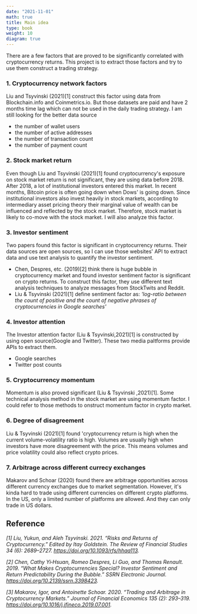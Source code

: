 ```yaml
---
date: "2021-11-01"
math: true
title: Main idea
type: book
weight: 10
diagram: true
---
```


There are a few factors that are proved to be significantly correlated with cryptocurrency returns. This project is to extract those factors and try to use them construct a trading strategy.

### 1. Cryptocurrency network factors
Liu and Tsyvinski (2021)[1] construct this factor using data from Blockchain.info and Coinmetrics.io. But those datasets are paid and have 2 months time lag which can not be used in the daily trading strategy. I am still looking for the better data source
* the number of wallet users
* the number of active addresses
* the number of transaction count
* the number of payment count


### 2. Stock market return
Even though Liu and Tsyvinski (2021)[1] found cryptocurrency's exposure on stock market return is not significant, they are using data before 2018. After 2018, a lot of institutional investors entered this market. In recent months, Bitcoin price is often going down when Dows' is going down. Since institutional investors also invest heavily in stock markets, according to intermediary asset pricing theory their marginal value of wealth can be influenced and reflected by the stock market. Therefore, stock market is likely to co-move with the stock market. I will also analyze this factor.

### 3. Investor sentiment
Two papers found this factor is significant in cryptocurrency returns. Their data sources are open sources, so I can use those websites' API to extract data and use text analysis to quantify the investor sentiment.
* Chen, Despres, etc. (2019)[2] think there is huge bubble in cryptocurrency market and found investor sentiment factor is significant on crypto returns. To construct this factor, they use different text analysis techniques to analyze messages from StockTwits and Reddit.
* Liu & Tsyvinski (2021)[1] define sentiment factor as: *'log-ratio between the count of positive and the count of negative phrases of cryptocurrencies in Google searches'*


### 4. Investor attention
The Investor attention factor (Liu & Tsyvinski,2021)[1] is constructed by using open source(Google and Twitter). These two media paltforms provide APIs to extract them.
* Google searches
* Twitter post counts


### 5. Cryptocurrency momentum
Momentum is also proved significant (Liu & Tsyvinski ,2021)[1]. Some technical analysis method in the stock market are using momentum factor. I could refer to those methods to onstruct momentum factor in crypto market.


### 6. Degree of disagreement
Liu & Tsyvinski (2021)[1] found 'cryptocurrency return is high when the current volume-volatility ratio is high. Volumes are usually high when investors have more disagreement with the price. This means volumes and price volatility could also reflect crypto prices.

### 7. Arbitrage across different currecy exchanges
Makarov and Schoar (2020) found there are arbitrage opportunities across different currency exchanges due to market segmentation. However, it's kinda hard to trade using different currencies on different crypto platforms. In the US, only a limited number of platforms are allowed. And they can only trade in US dollars.


## Reference
*[1] Liu, Yukun, and Aleh Tsyvinski. 2021. “Risks and Returns of Cryptocurrency.” Edited by Itay Goldstein. The Review of Financial Studies 34 (6): 2689–2727. https://doi.org/10.1093/rfs/hhaa113.*

*[2] Chen, Cathy Yi‐Hsuan, Romeo Despres, Li Guo, and Thomas Renault. 2019. “What Makes Cryptocurrencies Special? Investor Sentiment and Return Predictability During the Bubble.” SSRN Electronic Journal. https://doi.org/10.2139/ssrn.3398423.*

*[3] Makarov, Igor, and Antoinette Schoar. 2020. “Trading and Arbitrage in Cryptocurrency Markets.” Journal of Financial Economics 135 (2): 293–319. https://doi.org/10.1016/j.jfineco.2019.07.001.*




